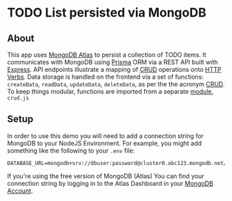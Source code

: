 # TODO List persisted via MongoDB 

## About
This app uses [MongoDB Atlas](https://www.mongodb.com/cloud/atlas/) to persist a collection of TODO items. It communicates with MongoDB using [Prisma](https://www.prisma.io/) ORM via a REST API built with [Express](https://expressjs.com/). API endpoints illustrate a mapping of [CRUD](https://www.mongodb.com/docs/manual/crud/) operations onto [HTTP Verbs](https://developer.mozilla.org/en-US/docs/Web/HTTP/Methods). Data storage is handled on the frontend via a set of functions: `createData`, `readData`, `updateData`, `deleteData`, as per the the acronym [CRUD](https://developer.mozilla.org/en-US/docs/Glossary/CRUD). To keep things modular, functions are imported from a separate [module](https://developer.mozilla.org/en-US/docs/Web/JavaScript/Guide/Modules), `crud.js`

## Setup
In order to use this demo you will need to add a connection string for MongoDB to your NodeJS Environment. For example, you might add something like the following to your `.env` file:
```
DATABASE_URL=mongodb+srv://dbuser:password@cluster0.abc123.mongodb.net/myDatabase
```
If you're using the free version of MongoDB (Atlas) You can find your connection string by logging in to the Atlas Dashboard in your [MongoDB Account](https://account.mongodb.com/account/login). 
 
